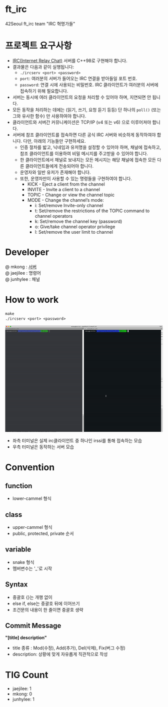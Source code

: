 # ft_irc
42Seoul ft_irc team "IRC 혁명가들"

# 프로젝트 요구사항
- [IRC(Internet Relay Chat)](https://ko.wikipedia.org/wiki/IRC) 서버를 C++98로 구현해야 합니다.
- 결과물은 다음과 같이 실행됩니다:
    - `./ircserv <port> <password>`
    - `port`: 여러분의 서버가 들어오는 IRC 연결을 받아들일 포트 번호.
    - `password`: 연결 시에 사용되는 비밀번호. IRC 클라이언트가 여러분의 서버에 접속하기 위해 필요합니다.
- 서버는 동시에 여러 클라이언트의 요청을 처리할 수 있어야 하며, 지연되면 안 됩니다.
- 모든 동작을 처리하는 데에는 (읽기, 쓰기, 요청 듣기 등등) 단 하나의 `poll()` (또는 그와 유사한 함수) 만 사용하여야 합니다.
- 클라이언트와 서버간 커뮤니케이션은 TCP/IP (v4 또는 v6) 으로 이루어져야 합니다.
- 서버에 참조 클라이언트를 접속하면 다른 공식 IRC 서버와 비슷하게 동작하여야 합니다. 다만, 아래의 기능들만 구현하세요.
    - 인증 절차를 밟고, 닉네임과 유저명을 설정할 수 있어야 하며, 채널에 접속하고, 참조 클라이언트를 이용하여 비밀 메시지를 주고받을 수 있어야 합니다.
    - 한 클라이언트에서 채널로 보내지는 모든 메시지는 해당 채널에 접속한 모든 다른 클라이언트들에게 전송되어야 합니다.
    - 운영자와 일반 유저가 존재해야 합니다.
    - 또한, 운영자만이 사용할 수 있는 명령들을 구현하여야 합니다.
        - KICK - Eject a client from the channel
        - INVITE - Invite a client to a channel
        - TOPIC - Change or view the channel topic
        - MODE - Change the channel’s mode:
            - i: Set/remove Invite-only channel
            - t: Set/remove the restrictions of the TOPIC command to channel operators
            - k: Set/remove the channel key (password)
            - o: Give/take channel operator privilege
            - l: Set/remove the user limit to channel

# Developer
@ mkong : [서버](./server.md)  
@ jaejilee : 명령어  
@ junhylee : 채널  

# How to work
```linux
make
./ircserv <port> <password> 
```
![시연영상](../asset/ft_irc.gif)
- 좌측 터미널은 실제 irc클라이언트 중 하나인 irssi를 통해 접속하는 모습
- 우측 터미널은 동작하는 서버 모습

# Convention
## function
- lower-cammel 형식
## class
- upper-cammel 형식
- public, protected, private 순서
## variable
- snake 형식
- 멤버변수는 '_'로 시작
## Syntax
- 중괄호 {}는 개행 없이
- else if, else는 중괄호 뒤에 이어쓰기
- 조건문의 내용이 한 줄이면 중괄호 생략
## Commit Message
**"[title] description"**
- title 종류 : Mod(수정), Add(추가), Del(삭제), Fix(버그 수정)
- description: 상황에 맞게 자유롭게 직관적으로 작성


# TIG Count
- jaejilee: 1
- mkong: 0
- junhylee: 1
